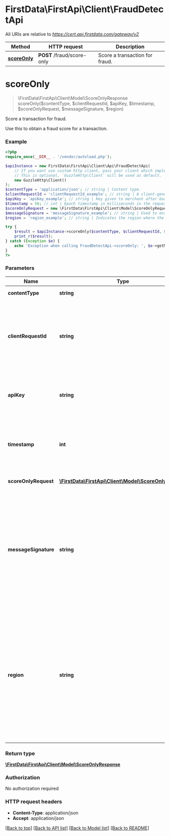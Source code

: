 # FirstData\FirstApi\Client\FraudDetectApi

All URIs are relative to *https://cert.api.firstdata.com/gateway/v2*

Method | HTTP request | Description
------------- | ------------- | -------------
[**scoreOnly**](FraudDetectApi.md#scoreOnly) | **POST** /fraud/score-only | Score a transaction for fraud.


# **scoreOnly**
> \FirstData\FirstApi\Client\Model\ScoreOnlyResponse scoreOnly($contentType, $clientRequestId, $apiKey, $timestamp, $scoreOnlyRequest, $messageSignature, $region)

Score a transaction for fraud.

Use this to obtain a fraud score for a transaction.

### Example
```php
<?php
require_once(__DIR__ . '/vendor/autoload.php');

$apiInstance = new FirstData\FirstApi\Client\Api\FraudDetectApi(
    // If you want use custom http client, pass your client which implements `GuzzleHttp\ClientInterface`.
    // This is optional, `GuzzleHttp\Client` will be used as default.
    new GuzzleHttp\Client()
);
$contentType = 'application/json'; // string | Content type.
$clientRequestId = 'clientRequestId_example'; // string | A client-generated ID for request tracking and signature creation, unique per request.  This is also used for idempotency control. We recommend 128-bit UUID format.
$apiKey = 'apiKey_example'; // string | Key given to merchant after boarding associating their requests with the appropriate app in Apigee.
$timestamp = 56; // int | Epoch timestamp in milliseconds in the request from a client system. Used for Message Signature generation and time limit (5 mins).
$scoreOnlyRequest = new \FirstData\FirstApi\Client\Model\ScoreOnlyRequest(); // \FirstData\FirstApi\Client\Model\ScoreOnlyRequest | Accepted request type: ScoreOnlyRequest.
$messageSignature = 'messageSignature_example'; // string | Used to ensure the request has not been tampered with during transmission. The Message-Signature is the Base64 encoded HMAC hash (SHA256 algorithm with the API Secret as the key.) For more information, refer to the supporting documentation on the Developer Portal.
$region = 'region_example'; // string | Indicates the region where the client wants the transaction to be processed. This will override the default processing region identified for the client. Available options are argentina, brazil, germany, india and northamerica. Region specific store setup and APIGEE boarding is required in order to use an alternate region for processing.

try {
    $result = $apiInstance->scoreOnly($contentType, $clientRequestId, $apiKey, $timestamp, $scoreOnlyRequest, $messageSignature, $region);
    print_r($result);
} catch (Exception $e) {
    echo 'Exception when calling FraudDetectApi->scoreOnly: ', $e->getMessage(), PHP_EOL;
}
?>
```

### Parameters

Name | Type | Description  | Notes
------------- | ------------- | ------------- | -------------
 **contentType** | **string**| Content type. | [default to &#39;application/json&#39;]
 **clientRequestId** | **string**| A client-generated ID for request tracking and signature creation, unique per request.  This is also used for idempotency control. We recommend 128-bit UUID format. |
 **apiKey** | **string**| Key given to merchant after boarding associating their requests with the appropriate app in Apigee. |
 **timestamp** | **int**| Epoch timestamp in milliseconds in the request from a client system. Used for Message Signature generation and time limit (5 mins). |
 **scoreOnlyRequest** | [**\FirstData\FirstApi\Client\Model\ScoreOnlyRequest**](../Model/ScoreOnlyRequest.md)| Accepted request type: ScoreOnlyRequest. |
 **messageSignature** | **string**| Used to ensure the request has not been tampered with during transmission. The Message-Signature is the Base64 encoded HMAC hash (SHA256 algorithm with the API Secret as the key.) For more information, refer to the supporting documentation on the Developer Portal. | [optional]
 **region** | **string**| Indicates the region where the client wants the transaction to be processed. This will override the default processing region identified for the client. Available options are argentina, brazil, germany, india and northamerica. Region specific store setup and APIGEE boarding is required in order to use an alternate region for processing. | [optional]

### Return type

[**\FirstData\FirstApi\Client\Model\ScoreOnlyResponse**](../Model/ScoreOnlyResponse.md)

### Authorization

No authorization required

### HTTP request headers

 - **Content-Type**: application/json
 - **Accept**: application/json

[[Back to top]](#) [[Back to API list]](../../README.md#documentation-for-api-endpoints) [[Back to Model list]](../../README.md#documentation-for-models) [[Back to README]](../../README.md)

